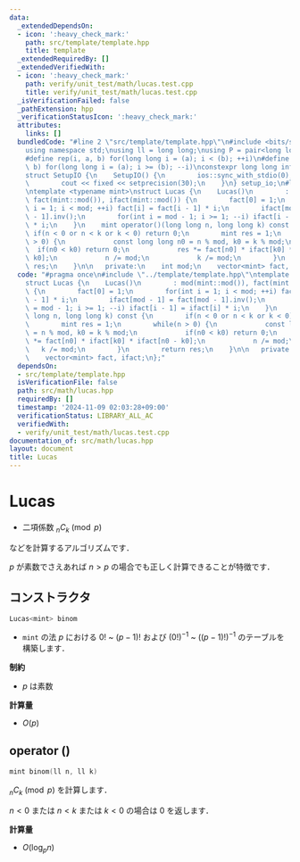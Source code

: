 ```yaml
---
data:
  _extendedDependsOn:
  - icon: ':heavy_check_mark:'
    path: src/template/template.hpp
    title: template
  _extendedRequiredBy: []
  _extendedVerifiedWith:
  - icon: ':heavy_check_mark:'
    path: verify/unit_test/math/lucas.test.cpp
    title: verify/unit_test/math/lucas.test.cpp
  _isVerificationFailed: false
  _pathExtension: hpp
  _verificationStatusIcon: ':heavy_check_mark:'
  attributes:
    links: []
  bundledCode: "#line 2 \"src/template/template.hpp\"\n#include <bits/stdc++.h>\n\
    using namespace std;\nusing ll = long long;\nusing P = pair<long long, long long>;\n\
    #define rep(i, a, b) for(long long i = (a); i < (b); ++i)\n#define rrep(i, a,\
    \ b) for(long long i = (a); i >= (b); --i)\nconstexpr long long inf = 4e18;\n\
    struct SetupIO {\n    SetupIO() {\n        ios::sync_with_stdio(0);\n        cin.tie(0);\n\
    \        cout << fixed << setprecision(30);\n    }\n} setup_io;\n#line 3 \"src/math/lucas.hpp\"\
    \ntemplate <typename mint>\nstruct Lucas {\n    Lucas()\n        : mod(mint::mod()),\
    \ fact(mint::mod()), ifact(mint::mod()) {\n        fact[0] = 1;\n        for(int\
    \ i = 1; i < mod; ++i) fact[i] = fact[i - 1] * i;\n        ifact[mod - 1] = fact[mod\
    \ - 1].inv();\n        for(int i = mod - 1; i >= 1; --i) ifact[i - 1] = ifact[i]\
    \ * i;\n    }\n    mint operator()(long long n, long long k) const {\n       \
    \ if(n < 0 or n < k or k < 0) return 0;\n        mint res = 1;\n        while(n\
    \ > 0) {\n            const long long n0 = n % mod, k0 = k % mod;\n          \
    \  if(n0 < k0) return 0;\n            res *= fact[n0] * ifact[k0] * ifact[n0 -\
    \ k0];\n            n /= mod;\n            k /= mod;\n        }\n        return\
    \ res;\n    }\n\n   private:\n    int mod;\n    vector<mint> fact, ifact;\n};\n"
  code: "#pragma once\n#include \"../template/template.hpp\"\ntemplate <typename mint>\n\
    struct Lucas {\n    Lucas()\n        : mod(mint::mod()), fact(mint::mod()), ifact(mint::mod())\
    \ {\n        fact[0] = 1;\n        for(int i = 1; i < mod; ++i) fact[i] = fact[i\
    \ - 1] * i;\n        ifact[mod - 1] = fact[mod - 1].inv();\n        for(int i\
    \ = mod - 1; i >= 1; --i) ifact[i - 1] = ifact[i] * i;\n    }\n    mint operator()(long\
    \ long n, long long k) const {\n        if(n < 0 or n < k or k < 0) return 0;\n\
    \        mint res = 1;\n        while(n > 0) {\n            const long long n0\
    \ = n % mod, k0 = k % mod;\n            if(n0 < k0) return 0;\n            res\
    \ *= fact[n0] * ifact[k0] * ifact[n0 - k0];\n            n /= mod;\n         \
    \   k /= mod;\n        }\n        return res;\n    }\n\n   private:\n    int mod;\n\
    \    vector<mint> fact, ifact;\n};"
  dependsOn:
  - src/template/template.hpp
  isVerificationFile: false
  path: src/math/lucas.hpp
  requiredBy: []
  timestamp: '2024-11-09 02:03:28+09:00'
  verificationStatus: LIBRARY_ALL_AC
  verifiedWith:
  - verify/unit_test/math/lucas.test.cpp
documentation_of: src/math/lucas.hpp
layout: document
title: Lucas
---
```


# Lucas

- 二項係数 $_n C _k \pmod{p}$

などを計算するアルゴリズムです．

$p$ が素数でさえあれば $n > p$ の場合でも正しく計算できることが特徴です．

## コンストラクタ

```cpp
Lucas<mint> binom
```

- `mint` の法 $p$ における $0!$ ~ $(p - 1)!$ および $(0!)^{-1}$ ~ $((p - 1)!)^{-1}$ のテーブルを構築します．

**制約**

- $p$ は素数

**計算量**

- $O(p)$

## operator ()

```cpp
mint binom(ll n, ll k)
```

$_n C _k \pmod{p}$ を計算します．

$n < 0$ または $n < k$ または $k < 0$ の場合は $0$ を返します．

**計算量**

- $O(\log_p n)$